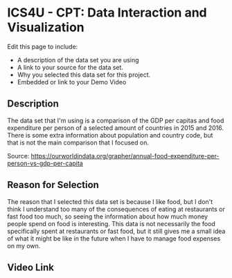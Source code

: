 
# ICS4U - CPT: Data Interaction and Visualization

Edit this page to include:
* A description of the data set you are using
* A link to your source for the data set.
* Why you selected this data set for this project.
* Embedded or link to your Demo Video

## Description
The data set that I'm using is a comparison of the GDP per capitas and food expenditure per person of a selected amount of countries in 2015 and 2016. There is some extra information about population and country code, but that is not the main comparison that I focused on.

Source: https://ourworldindata.org/grapher/annual-food-expenditure-per-person-vs-gdp-per-capita

## Reason for Selection
The reason that I selected this data set is because I like food, but I don't think I understand too many of the consequences of eating at restaurants or fast food too much, so seeing the information about how much money people spend on food is interesting. This data is not necessarily the food specifically spent at restaurants or fast food, but it still gives me a small idea of what it might be like in the future when I have to manage food expenses on my own.

## Video Link


